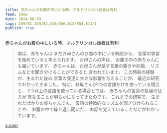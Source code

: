 ```yaml
---
title: 赤ちゃんがお腹の中にいる時、マルチリンガル話者は有利
feed: show
date: 2024-06-09
tags: 159/81,159/82,316/356,612/854,811/1
publish: true
---
```

赤ちゃんがお腹の中にいる時、マルチリンガル話者は有利

> 実は、赤ちゃんは
まだお母さんのお腹の中にいる時期から、
言葉の学習を始めていると考えられます。
お母さんの声は、
お腹の中の赤ちゃんにも届いています。
赤ちゃんは、お母さんが話す言葉の響きや抑揚、
リズムなどを聞き分けることができると
言われています。
この時期の経験が、生まれた後の
言葉の発達に大きな影響を与えることが、
最近の研究でわかってきました。
特に、お母さんが1つの言語だけを使っている場合と、
2つ以上の言語を使っている場合とでは、
赤ちゃんの言葉の処理の仕方が
異なることが明らかになってきたのです。
これまでの研究で、
生まれたばかりの赤ちゃんでも、
母語の特徴的なリズムを聞き分けられることや、
お腹の中で繰り返し聞いた、
お話を覚えていることなどがわかっています。

[x.com](https://x.com/_596_/status/1798369719424323962?s=46)
